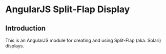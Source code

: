 # AngularJS Split-Flap Display

## Introduction

This is an AngularJS module for creating and using Split-Flap (aka. Solari) displays.
